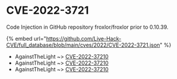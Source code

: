 # CVE-2022-3721

Code Injection in GitHub repository froxlor/froxlor prior to 0.10.39.

{% embed url="https://github.com/Live-Hack-CVE/full_database/blob/main/cves/2022/CVE-2022-3721.json" %}


* AgainstTheLight ~> [CVE-2022-37210](https://www.alice-snow.ru/2022/database/cve-2022-3721/cve-2022-37210-againstthelight)
* AgainstTheLight ~> [CVE-2022-37210](https://www.alice-snow.ru/2022/database/cve-2022-3721/cve-2022-37210-againstthelight)
* AgainstTheLight ~> [CVE-2022-37210](https://www.alice-snow.ru/2022/database/cve-2022-3721/cve-2022-37210-againstthelight)